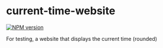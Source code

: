 # current-time-website
[![NPM version][npm-image]][npm-url]

For testing, a website that displays the current time (rounded)

[npm-image]: https://img.shields.io/npm/v/current-time-website.svg?style=flat-square
[npm-url]: https://npmjs.org/package/current-time-website

